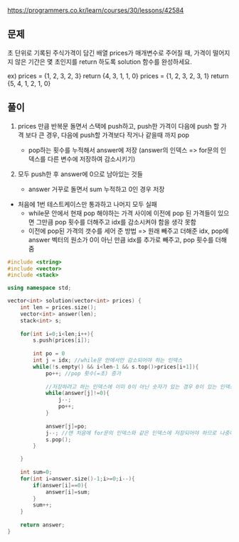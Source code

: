 https://programmers.co.kr/learn/courses/30/lessons/42584
## 문제
초 단위로 기록된 주식가격이 담긴 배열 prices가 매개변수로 주어질 때, 가격이 떨어지지 않은 기간은 몇 초인지를 return 하도록 solution 함수를 완성하세요.

ex)
prices = {1, 2, 3, 2, 3}  return {4, 3, 1, 1, 0}
prices = {1, 2, 3, 2, 3, 1}  return {5, 4, 1, 2, 1, 0}

## 풀이
1) prices 만큼 반복문 돌면서 스택에 push하고, push한 가격이 다음에 push 할 가격 보다 큰 경우, 다음에 push할 가격보다 작거나 같을때 까지 pop
    - pop하는 횟수를 누적해서 answer에 저장 (answer의 인덱스 => for문의 인덱스를 다른 변수에 저장하여 감소시키기) 
    
2) 모두 push한 후 answer에 0으로 남아있는 것들
    - answer 거꾸로 돌면서 sum 누적하고 0인 경우 저장 

- 처음에 1번 테스트케이스만 통과하고 나머지 모두 실패
  - while문 안에서 현재 pop 해야하는 가격 사이에 이전에 pop 된 가격들이 있으면 그만큼 pop 횟수를 더해주고 idx를 감소시켜야 함을 생각 못함 
  - 이전에 pop된 가격의 갯수를 세어 준 방법 => 원래 빼주고 더해준 idx, pop에 answer 벡터의 원소가 0이 아닌 만큼 idx를 추가로 빼주고, pop 횟수를 더해줌 
  
```c++
#include <string>
#include <vector>
#include <stack>

using namespace std;

vector<int> solution(vector<int> prices) {
    int len = prices.size();
    vector<int> answer(len);
    stack<int> s;
    
    for(int i=0;i<len;i++){        
        s.push(prices[i]);
      
        int po = 0
        int j = idx; //while문 안에서만 감소되어야 하는 인덱스        
        while(!s.empty() && i<len-1 && s.top()>prices[i+1]){            
            po++; //pop 횟수(=초) 증가
            
            //저장하려고 하는 인덱스에 이미 0이 아닌 숫자가 있는 경우 0이 있는 인덱스까지 감소(pop 횟수도 같이 누적)
            while(answer[j]!=0){
                j--;
                po++;
            }
            
            answer[j]=po;
            j--; //맨 처음에 for문의 인덱스와 같은 인덱스에 저장되어야 하므로 나중에 감소           
            s.pop();
        }

    }
    
    int sum=0;
    for(int i=answer.size()-1;i>=0;i--){
        if(answer[i]==0){
            answer[i]=sum;
        }
        sum++;
    }
    
    return answer;
}
```
